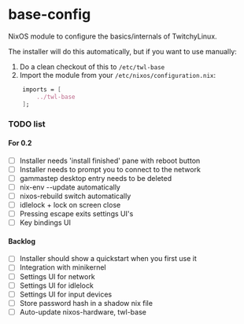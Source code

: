 # base-config

NixOS module to configure the basics/internals of TwitchyLinux.

The installer will do this automatically, but if you want to use manually:

1. Do a clean checkout of this to `/etc/twl-base`
2. Import the module from your `/etc/nixos/configuration.nix`:

```nix
	imports = [
		../twl-base
	];
```

### TODO list

#### For 0.2

 - [ ] Installer needs 'install finished' pane with reboot button
 - [ ] Installer needs to prompt you to connect to the network
 - [ ] gammastep desktop entry needs to be deleted
 - [ ] nix-env --update automatically
 - [ ] nixos-rebuild switch automatically
 - [ ] idlelock + lock on screen close
 - [ ] Pressing escape exits settings UI's
 - [ ] Key bindings UI

#### Backlog

 - [ ] Installer should show a quickstart when you first use it
 - [ ] Integration with minikernel
 - [ ] Settings UI for network
 - [ ] Settings UI for idlelock
 - [ ] Settings UI for input devices
 - [ ] Store password hash in a shadow nix file
 - [ ] Auto-update nixos-hardware, twl-base
